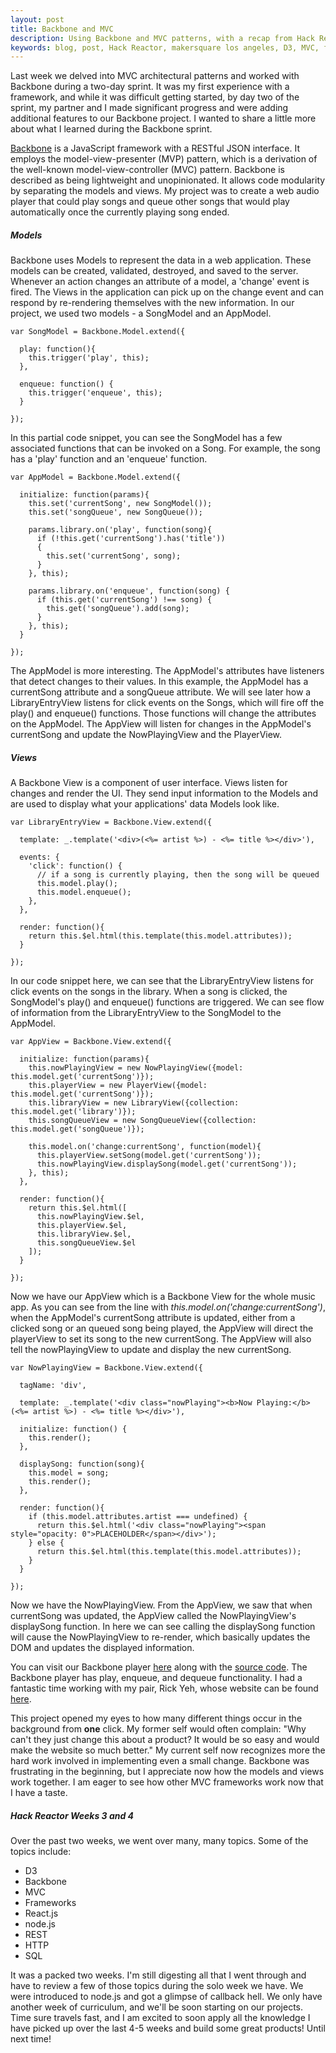 ```yaml
---
layout: post
title: Backbone and MVC
description: Using Backbone and MVC patterns, with a recap from Hack Reactor Weeks 3 and 4.
keywords: blog, post, Hack Reactor, makersquare los angeles, D3, MVC, frameworks, Backbone.js, Backbone, React, React.js, node.js, models, views, collections, servers, REST, SQL, databases
---
```


Last week we delved into MVC architectural patterns and worked with Backbone during a two-day sprint. It was my first experience with a framework, and while it was difficult getting started, by day two of the sprint, my partner and I made significant progress and were adding additional features to our Backbone project. I wanted to share a little more about what I learned during the Backbone sprint.

<a href="http://backbonejs.org/" target="_blank">Backbone</a> is a JavaScript framework with a RESTful JSON interface. It employs the model-view-presenter (MVP) pattern, which is a derivation of the well-known model-view-controller (MVC) pattern. Backbone is described as being lightweight and unopinionated. It allows code modularity by separating the models and views. My project was to create a web audio player that could play songs and queue other songs that would play automatically once the currently playing song ended.

<h5>Models</h5>

Backbone uses Models to represent the data in a web application. These models can be created, validated, destroyed, and saved to the server. Whenever an action changes an attribute of a model, a 'change' event is fired. The Views in the application can pick up on the change event and can respond by re-rendering themselves with the new information. In our project, we used two models - a SongModel and an AppModel.

~~~~~~~~
var SongModel = Backbone.Model.extend({

  play: function(){
    this.trigger('play', this);
  },

  enqueue: function() {
    this.trigger('enqueue', this);
  }

});
~~~~~~~~

In this partial code snippet, you can see the SongModel has a few associated functions that can be invoked on a Song. For example, the song has a 'play' function and an 'enqueue' function. 

~~~~~~~~
var AppModel = Backbone.Model.extend({

  initialize: function(params){
    this.set('currentSong', new SongModel());
    this.set('songQueue', new SongQueue());

    params.library.on('play', function(song){
      if (!this.get('currentSong').has('title'))
      {
        this.set('currentSong', song);
      }
    }, this);

    params.library.on('enqueue', function(song) {
      if (this.get('currentSong') !== song) {
        this.get('songQueue').add(song);
      }
    }, this);
  }

});
~~~~~~~~

The AppModel is more interesting. The AppModel's attributes have listeners that detect changes to their values. In this example, the AppModel has a currentSong attribute and a songQueue attribute. We will see later how a LibraryEntryView listens for click events on the Songs, which will fire off the play() and enqueue() functions. Those functions will change the attributes on the AppModel. The AppView will listen for changes in the AppModel's currentSong and update the NowPlayingView and the PlayerView.

<h5>Views</h5>

A Backbone View is a component of user interface. Views listen for changes and render the UI. They send input information to the Models and are used to display what your applications' data Models look like. 

~~~~~~~~
var LibraryEntryView = Backbone.View.extend({

  template: _.template('<div>(<%= artist %>) - <%= title %></div>'),

  events: {
    'click': function() {
      // if a song is currently playing, then the song will be queued
      this.model.play();
      this.model.enqueue();
    },
  },

  render: function(){
    return this.$el.html(this.template(this.model.attributes));
  }

});
~~~~~~~~

In our code snippet here, we can see that the LibraryEntryView listens for click events on the songs in the library. When a song is clicked, the SongModel's play() and enqueue() functions are triggered. We can see flow of information from the LibraryEntryView to the SongModel to the AppModel.

~~~~~~~~
var AppView = Backbone.View.extend({

  initialize: function(params){
    this.nowPlayingView = new NowPlayingView({model: this.model.get('currentSong')});
    this.playerView = new PlayerView({model: this.model.get('currentSong')});
    this.libraryView = new LibraryView({collection: this.model.get('library')});
    this.songQueueView = new SongQueueView({collection: this.model.get('songQueue')});

    this.model.on('change:currentSong', function(model){
      this.playerView.setSong(model.get('currentSong'));
      this.nowPlayingView.displaySong(model.get('currentSong'));
    }, this);
  },

  render: function(){
    return this.$el.html([
      this.nowPlayingView.$el,
      this.playerView.$el,
      this.libraryView.$el,
      this.songQueueView.$el
    ]);
  }

});
~~~~~~~~

Now we have our AppView which is a Backbone View for the whole music app. As you can see from the line with <em>this.model.on('change:currentSong')</em>, when the AppModel's currentSong attribute is updated, either from a clicked song or an queued song being played, the AppView will direct the playerView to set its song to the new currentSong. The AppView will also tell the nowPlayingView to update and display the new currentSong.

~~~~~~~~
var NowPlayingView = Backbone.View.extend({

  tagName: 'div',

  template: _.template('<div class="nowPlaying"><b>Now Playing:</b> (<%= artist %>) - <%= title %></div>'),

  initialize: function() {
    this.render();
  },

  displaySong: function(song){
    this.model = song;
    this.render();
  },

  render: function(){
    if (this.model.attributes.artist === undefined) {
      return this.$el.html('<div class="nowPlaying"><span style="opacity: 0">PLACEHOLDER</span></div>');
    } else {
      return this.$el.html(this.template(this.model.attributes));
    }
  }

});
~~~~~~~~

Now we have the NowPlayingView. From the AppView, we saw that when currentSong was updated, the AppView called the NowPlayingView's displaySong function. In here we can see calling the displaySong function will cause the NowPlayingView to re-render, which basically updates the DOM and updates the displayed information.

You can visit our Backbone player <a href="http://www.marksanghoonkim.com/backbone-player/" target="_blank">here</a> along with the <a href="https://github.com/marksanghoonkim/backbone-player" target="_blank">source code</a>. The Backbone player has play, enqueue, and dequeue functionality. I had a fantastic time working with my pair, Rick Yeh, whose website can be found <a href="http://www.rickyeh.com/" target="_blank">here</a>.

This project opened my eyes to how many different things occur in the background from <b>one</b> click. My former self would often complain: "Why can't they just change this about a product? It would be so easy and would make the website so much better." My current self now recognizes more the hard work involved in implementing even a small change. Backbone was frustrating in the beginning, but I appreciate now how the models and views work together. I am eager to see how other MVC frameworks work now that I have a taste.

<h5>Hack Reactor Weeks 3 and 4</h5>

Over the past two weeks, we went over many, many topics. Some of the topics include:

* D3
* Backbone
* MVC
* Frameworks
* React.js
* node.js
* REST
* HTTP
* SQL

It was a packed two weeks. I'm still digesting all that I went through and have to review a few of those topics during the solo week we have. We were introduced to node.js and got a glimpse of callback hell. We only have another week of curriculum, and we'll be soon starting on our projects. Time sure travels fast, and I am excited to soon apply all the knowledge I have picked up over the last 4-5 weeks and build some great products! Until next time!